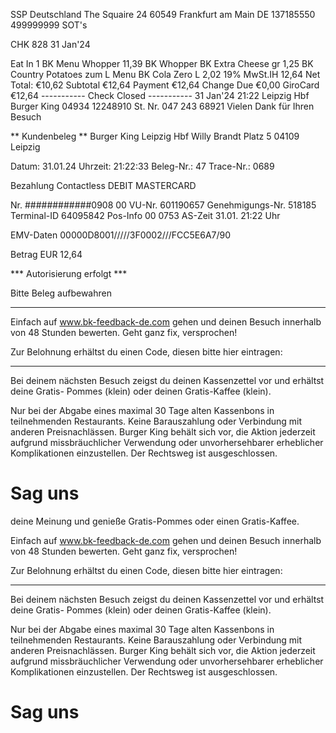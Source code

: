 
SSP Deutschland
The Squaire 24
60549 Frankfurt am Main
DE 137185550
499999999 SOT's

CHK 828
31 Jan'24

Eat In
1 BK Menu Whopper                11,39
BK Whopper
BK Extra Cheese gr                1,25
BK Country Potatoes zum
L Menu
BK Cola Zero L
2,02 19% MwSt.IH                 12,64
Net Total:                       €10,62
Subtotal                         €12,64
Payment                          €12,64
Change Due                        €0,00
GiroCard                         €12,64
----------- Check Closed -----------
31 Jan'24 21:22
Leipzig Hbf
Burger King
04934 12248910
St. Nr. 047 243 68921
Vielen Dank für Ihren Besuch

** Kundenbeleg **
Burger King Leipzig Hbf
Willy Brandt Platz 5
04109 Leipzig

Datum:                           31.01.24
Uhrzeit:                         21:22:33
Beleg-Nr.:                       47
Trace-Nr.:                       0689

Bezahlung
Contactless
DEBIT MASTERCARD

Nr.                     ############0908 00
VU-Nr.                            601190657
Genehmigungs-Nr.                  518185
Terminal-ID                       64095842
Pos-Info                          00 0753
AS-Zeit 31.01.                    21:22 Uhr

EMV-Daten 00000D8001/////3F0002///FCC5E6A7/90

Betrag EUR                        12,64

*** Autorisierung erfolgt ***

Bitte Beleg aufbewahren

---
Einfach auf www.bk-feedback-de.com gehen
und deinen Besuch innerhalb von 48 Stunden
bewerten. Geht ganz fix, versprochen!

Zur Belohnung erhältst du einen Code,
diesen bitte hier eintragen:

_______________________

Bei deinem nächsten Besuch zeigst du deinen
Kassenzettel vor und erhältst deine Gratis-
Pommes (klein) oder deinen Gratis-Kaffee (klein).

Nur bei der Abgabe eines maximal 30 Tage alten Kassenbons
in teilnehmenden Restaurants. Keine Barauszahlung oder
Verbindung mit anderen Preisnachlässen. Burger King behält
sich vor, die Aktion jederzeit aufgrund missbräuchlicher
Verwendung oder unvorhersehbarer erheblicher Komplikationen
einzustellen. Der Rechtsweg ist ausgeschlossen.

# Sag uns

deine Meinung
und genieße
Gratis-Pommes oder
einen Gratis-Kaffee.

Einfach auf www.bk-feedback-de.com gehen
und deinen Besuch innerhalb von 48 Stunden
bewerten. Geht ganz fix, versprochen!

Zur Belohnung erhältst du einen Code,
diesen bitte hier eintragen:

_______________________

Bei deinem nächsten Besuch zeigst du deinen
Kassenzettel vor und erhältst deine Gratis-
Pommes (klein) oder deinen Gratis-Kaffee (klein).

Nur bei der Abgabe eines maximal 30 Tage alten Kassenbons
in teilnehmenden Restaurants. Keine Barauszahlung oder
Verbindung mit anderen Preisnachlässen. Burger King behält
sich vor, die Aktion jederzeit aufgrund missbräuchlicher
Verwendung oder unvorhersehbarer erheblicher Komplikationen
einzustellen. Der Rechtsweg ist ausgeschlossen.

# Sag uns